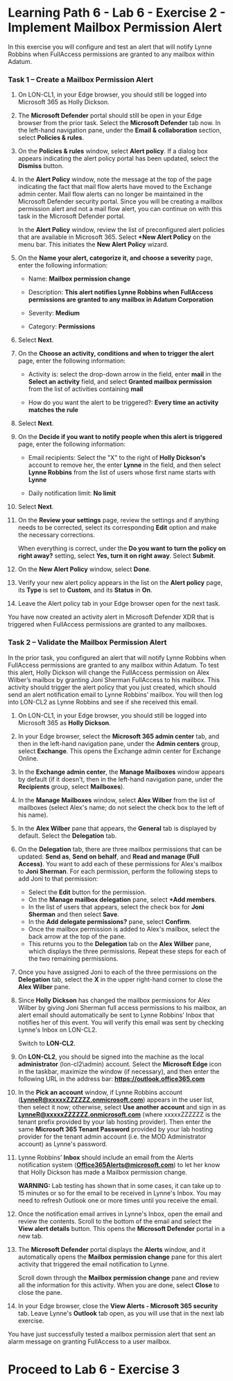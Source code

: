# Learning Path 6 - Lab 6 - Exercise 2 - Implement Mailbox Permission Alert

In this exercise you will configure and test an alert that will notify Lynne Robbins when FullAccess permissions are granted to any mailbox within Adatum.

### Task 1 – Create a Mailbox Permission Alert

1. On LON-CL1, in your Edge browser, you should still be logged into Microsoft 365 as Holly Dickson. 

2. The **Microsoft Defender** portal should still be open in your Edge browser from the prior task. Select the **Microsoft Defender** tab now. In the left-hand navigation pane, under the **Email & collaboration** section, select **Policies & rules**. 

3. On the **Policies & rules** window, select **Alert policy**. If a dialog box appears indicating the alert policy portal has been updated, select the **Dismiss** button.

4. In the **Alert Policy** window, note the message at the top of the page indicating the fact that mail flow alerts have moved to the Exchange admin center. Mail flow alerts can no longer be maintained in the Microsoft Defender security portal. Since you will be creating a mailbox permission alert and not a mail flow alert, you can continue on with this task in the Microsoft Defender portal. <br/> 

	In the **Alert Policy** window, review the list of preconfigured alert policies that are available in Microsoft 365. Select **+New Alert Policy** on the menu bar. This initiates the **New Alert Policy** wizard.

5. On the **Name your alert, categorize it, and choose a severity** page, enter the following information:

	- Name: **Mailbox permission change**

	- Description: **This alert notifies Lynne Robbins when FullAccess permissions are granted to any mailbox in Adatum Corporation**

	- Severity: **Medium**

	- Category: **Permissions**

6. Select **Next**.

7. On the **Choose an activity, conditions and when to trigger the alert** page, enter the following information:

	- Activity is: select the drop-down arrow in the field, enter **mail** in the **Select an activity** field, and select **Granted mailbox permission** from the list of activities containing **mail**

	- How do you want the alert to be triggered?: **Every time an activity matches the rule**

8. Select **Next**.

9. On the **Decide if you want to notify people when this alert is triggered** page, enter the following information:

	- Email recipients: Select the "X" to the right of **Holly Dickson's** account to remove her, the enter **Lynne** in the field, and then select **Lynne Robbins** from the list of users whose first name starts with **Lynne**

	- Daily notification limit: **No limit**

10. Select **Next**.

11. On the **Review your settings** page, review the settings and if anything needs to be corrected, select its corresponding **Edit** option and make the necessary corrections. <br/>

	When everything is correct, under the **Do you want to turn the policy on right away?** setting, select **Yes, turn it on right away**. Select **Submit**.

12. On the **New Alert Policy** window, select **Done**.

13. Verify your new alert policy appears in the list on the **Alert policy** page, its **Type** is set to **Custom**, and its **Status** in **On**.

14. Leave the Alert policy tab in your Edge browser open for the next task.

You have now created an activity alert in Microsoft Defender XDR that is triggered when FullAccess permissions are granted to any mailboxes.


### Task 2 – Validate the Mailbox Permission Alert

In the prior task, you configured an alert that will notify Lynne Robbins when FullAccess permissions are granted to any mailbox within Adatum. To test this alert, Holly Dickson will change the FullAccess permission on Alex Wilber’s mailbox by granting Joni Sherman FullAccess to his mailbox. This activity should trigger the alert policy that you just created, which should send an alert notification email to Lynne Robbins’ mailbox. You will then log into LON-CL2 as Lynne Robbins and see if she received this email. 

1. On LON-CL1, in your Edge browser, you should still be logged into Microsoft 365 as **Holly Dickson**. 

2. In your Edge browser, select the **Microsoft 365 admin center** tab, and then in the left-hand navigation pane, under the **Admin centers** group, select **Exchange**. This opens the Exchange admin center for Exchange Online.

3. In the **Exchange admin center**, the **Manage Mailboxes** window appears by default (if it doesn't, then in the left-hand navigation pane, under the **Recipients** group, select **Mailboxes**). 

4. In the **Manage Mailboxes** window, select **Alex Wilber** from the list of mailboxes (select Alex's name; do not select the check box to the left of his name).

5. In the **Alex Wilber** pane that appears, the **General** tab is displayed by default. Select the **Delegation** tab.

6. On the **Delegation** tab, there are three mailbox permissions that can be updated: **Send as**, **Send on behalf**, and **Read and manage (Full Access)**. You want to add each of these permissions for Alex's mailbox to **Joni Sherman**. For each permission, perform the following steps to add Joni to that permission: <br/>

	- Select the **Edit** button for the permission. 
	- On the **Manage mailbox delegation** pane, select **+Add members**.
	- In the list of users that appears, select the check box for **Joni Sherman** and then select **Save**.
	- In the **Add delegate permissions?** pane, select **Confirm**.
	- Once the mailbox permission is added to Alex's mailbox, select the back arrow at the top of the pane. 
	- This returns you to the **Delegation** tab on the **Alex Wilber** pane, which displays the three permissions. Repeat these steps for each of the two remaining permissions. 

7. Once you have assigned Joni to each of the three permissions on the **Delegation** tab, select the **X** in the upper right-hand corner to close the **Alex Wilber** pane. 

8. Since **Holly Dickson** has changed the mailbox permissions for Alex Wilber by giving Joni Sherman full access permissions to his mailbox, an alert email should automatically be sent to Lynne Robbins’ Inbox that notifies her of this event. You will verify this email was sent by checking Lynne's Inbox on LON-CL2. <br/>

	‎Switch to **LON-CL2**. 

9. On **LON-CL2**, you should be signed into the machine as the local **administrator** (lon-cl2\admin) account. Select the **Microsoft Edge** icon in the taskbar, maximize the window (if necessary), and then enter the following URL in the address bar: **https://outlook.office365.com**

10. In the **Pick an account** window, if Lynne Robbins account (**LynneR@xxxxxZZZZZZ.onmicrosoft.com**) appears in the user list, then select it now; otherwise, select **Use another account** and sign in as **LynneR@xxxxxZZZZZZ.onmicrosoft.com** (where xxxxxZZZZZZ is the tenant prefix provided by your lab hosting provider). Then enter the same **Microsoft 365 Tenant Password** provided by your lab hosting provider for the tenant admin account (i.e. the MOD Administrator account) as Lynne's password.

11. Lynne Robbins’ **Inbox** should include an email from the Alerts notification system (**Office365Alerts@microsoft.com**) to let her know that Holly Dickson has made a Mailbox permission change. <br/>

	**WARNING:** Lab testing has shown that in some cases, it can take up to 15 minutes or so for the email to be received in Lynne's Inbox. You may need to refresh Outlook one or more times until you receive the email.

12. Once the notification email arrives in Lynne's Inbox, open the email and review the contents. Scroll to the bottom of the email and select the **View alert details** button. This opens the **Microsoft Defender** portal in a new tab.

13. The **Microsoft Defender** portal displays the **Alerts** window, and it automatically opens the **Mailbox permission change** pane for this alert activity that triggered the email notification to Lynne. <br/>

	Scroll down through the **Mailbox permission change** pane and review all the information for this activity. When you are done, select **Close** to close the pane.

14. In your Edge browser, close the **View Alerts - Microsoft 365 security** tab. Leave Lynne's **Outlook** tab open, as you will use that in the next lab exercise.


You have just successfully tested a mailbox permission alert that sent an alarm message on granting FullAccess to a user mailbox.

# Proceed to Lab 6 - Exercise 3
